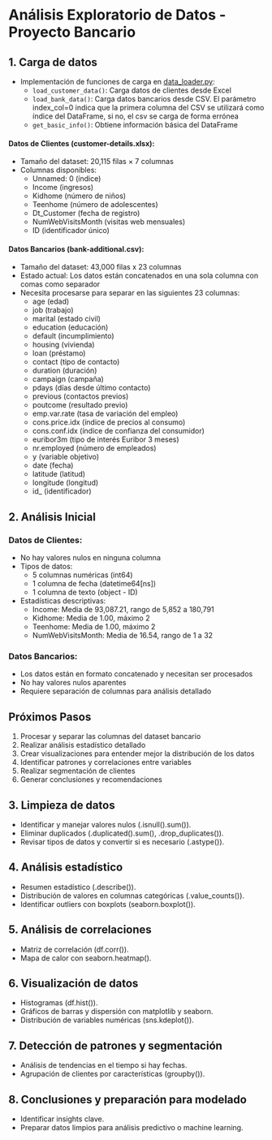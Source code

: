 # Análisis Exploratorio de Datos - Proyecto Bancario

## 1. Carga de datos
- Implementación de funciones de carga en [data_loader.py](src/data/data_loader.py):
  - `load_customer_data()`: Carga datos de clientes desde Excel
  - `load_bank_data()`: Carga datos bancarios desde CSV. El parámetro index_col=0 indica que la primera columna del CSV se utilizará como índice del DataFrame, si no, el csv se carga de forma errónea
  - `get_basic_info()`: Obtiene información básica del DataFrame

#### Datos de Clientes (customer-details.xlsx):
- Tamaño del dataset: 20,115 filas × 7 columnas
- Columnas disponibles:
  - Unnamed: 0 (índice)
  - Income (ingresos)
  - Kidhome (número de niños)
  - Teenhome (número de adolescentes)
  - Dt_Customer (fecha de registro)
  - NumWebVisitsMonth (visitas web mensuales)
  - ID (identificador único)

#### Datos Bancarios (bank-additional.csv):
- Tamaño del dataset: 43,000 filas x 23 columnas
- Estado actual: Los datos están concatenados en una sola columna con comas como separador
- Necesita procesarse para separar en las siguientes 23 columnas:
  - age (edad)
  - job (trabajo)
  - marital (estado civil)
  - education (educación)
  - default (incumplimiento)
  - housing (vivienda)
  - loan (préstamo)
  - contact (tipo de contacto)
  - duration (duración)
  - campaign (campaña)
  - pdays (días desde último contacto)
  - previous (contactos previos)
  - poutcome (resultado previo)
  - emp.var.rate (tasa de variación del empleo)
  - cons.price.idx (índice de precios al consumo)
  - cons.conf.idx (índice de confianza del consumidor)
  - euribor3m (tipo de interés Euribor 3 meses)
  - nr.employed (número de empleados)
  - y (variable objetivo)
  - date (fecha)
  - latitude (latitud)
  - longitude (longitud)
  - id_ (identificador)

## 2. Análisis Inicial

### Datos de Clientes:
- No hay valores nulos en ninguna columna
- Tipos de datos:
  - 5 columnas numéricas (int64)
  - 1 columna de fecha (datetime64[ns])
  - 1 columna de texto (object - ID)
- Estadísticas descriptivas:
  - Income: Media de 93,087.21, rango de 5,852 a 180,791
  - Kidhome: Media de 1.00, máximo 2
  - Teenhome: Media de 1.00, máximo 2
  - NumWebVisitsMonth: Media de 16.54, rango de 1 a 32

### Datos Bancarios:
- Los datos están en formato concatenado y necesitan ser procesados
- No hay valores nulos aparentes
- Requiere separación de columnas para análisis detallado

## Próximos Pasos
1. Procesar y separar las columnas del dataset bancario
2. Realizar análisis estadístico detallado
3. Crear visualizaciones para entender mejor la distribución de los datos
4. Identificar patrones y correlaciones entre variables
5. Realizar segmentación de clientes
6. Generar conclusiones y recomendaciones

## 3. Limpieza de datos
- Identificar y manejar valores nulos (.isnull().sum()).
- Eliminar duplicados (.duplicated().sum(), .drop_duplicates()).
- Revisar tipos de datos y convertir si es necesario (.astype()).

## 4. Análisis estadístico
- Resumen estadístico (.describe()).
- Distribución de valores en columnas categóricas (.value_counts()).
- Identificar outliers con boxplots (seaborn.boxplot()).

## 5. Análisis de correlaciones
- Matriz de correlación (df.corr()).
- Mapa de calor con seaborn.heatmap().

## 6. Visualización de datos
- Histogramas (df.hist()).
- Gráficos de barras y dispersión con matplotlib y seaborn.
- Distribución de variables numéricas (sns.kdeplot()).

## 7. Detección de patrones y segmentación
- Análisis de tendencias en el tiempo si hay fechas.
- Agrupación de clientes por características (groupby()).

## 8. Conclusiones y preparación para modelado
- Identificar insights clave.
- Preparar datos limpios para análisis predictivo o machine learning. 